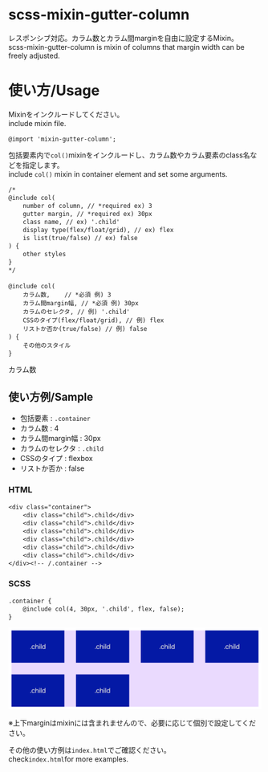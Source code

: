 # scss-mixin-gutter-column

レスポンシブ対応。カラム数とカラム間marginを自由に設定するMixin。<br>
scss-mixin-gutter-column is mixin of columns that margin width can be freely adjusted.

# 使い方/Usage

Mixinをインクルードしてください。<br>
include mixin file.

```
@import 'mixin-gutter-column';
```


包括要素内で```col()```mixinをインクルードし、カラム数やカラム要素のclass名などを指定します。<br>
include ```col()``` mixin in container element and set some arguments.

```
/*
@include col(
	number of column, // *required ex) 3
	gutter margin, // *required ex) 30px
	class name, // ex) '.child'
	display type(flex/float/grid), // ex) flex
	is list(true/false) // ex) false
) {
	other styles
}
*/

@include col(
	カラム数,	 // *必須 例) 3
	カラム間margin幅, // *必須 例) 30px
	カラムのセレクタ, // 例) '.child'
	CSSのタイプ(flex/float/grid), // 例) flex
	リストか否か(true/false) // 例) false
) {
	その他のスタイル
}
```

カラム数

## 使い方例/Sample

- 包括要素 : ```.container```
- カラム数 : 4
- カラム間margin幅 : 30px
- カラムのセレクタ : ```.child```
- CSSのタイプ : flexbox
- リストか否か : false

### HTML

```
<div class="container">
	<div class="child">.child</div>
	<div class="child">.child</div>
	<div class="child">.child</div>
	<div class="child">.child</div>
	<div class="child">.child</div>
	<div class="child">.child</div>
</div><!-- /.container -->
```

### SCSS

```
.container {
	@include col(4, 30px, '.child', flex, false);
}
```

<img src="grid/images/sample-1.png" alt="sample" title="sample" width="655">

※上下marginはmixinには含まれませんので、必要に応じて個別で設定してください。<br>

その他の使い方例は```index.html```でご確認ください。<br>
check```index.html```for more examples.
